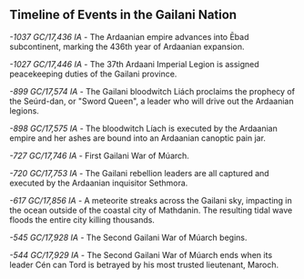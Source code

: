 ## Timeline of Events in the Gailani Nation

_-1037 GC/17,436 IA_  - The Ardaanian empire advances into Ēbad 
subcontinent, marking the 436th year of Ardaanian expansion.

_-1027 GC/17,446 IA_ - The 37th Ardaani Imperial Legion is assigned
peacekeeping duties of the Gailani province.

_-899 GC/17,574 IA_ - The Gailani bloodwitch Liách proclaims
the prophecy of the Seúrd-dan, or "Sword Queen", a leader who
will drive out the Ardaanian legions.

_-898 GC/17,575 IA_ - The bloodwitch Líach is executed by the
Ardaanian empire and her ashes are bound into an Ardaanian
canoptic pain jar.

_-727 GC/17,746 IA_ -  First Gailani War of Múarch.

_-720 GC/17,753 IA_ - The Gailani rebellion leaders are all captured
and executed by the Ardaanian inquisitor Sethmora.

_-617 GC/17,856 IA_ - A meteorite streaks across the Gailani sky,
impacting in the ocean outside of the coastal city of Mathdanin.
The resulting tidal wave floods the entire city killing thousands.

_-545 GC/17,928 IA_ - The Second Gailani War of Múarch begins.

_-544 GC/17,929 IA_ - The Second Gailani War of Múarch ends when its
leader Cén can Tord is betrayed by his most trusted lieutenant,
Maroch.

